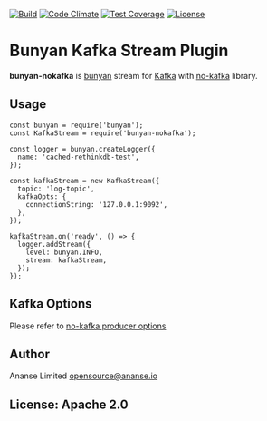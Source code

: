 [![Build](https://travis-ci.org/ananseio/bunyan-nokafka.svg)](https://travis-ci.org/ananse-io/bunyan-nokafka)
[![Code Climate](https://codeclimate.com/github/ananseio/bunyan-nokafka/badges/gpa.svg)](https://codeclimate.com/github/ananse-io/bunyan-nokafka)
[![Test Coverage](https://codeclimate.com/github/ananseio/bunyan-nokafka/badges/coverage.svg)](https://codeclimate.com/github/ananse-io/bunyan-nokafka/coverage)
[![License](http://img.shields.io/:license-apache-blue.svg)](http://www.apache.org/licenses/LICENSE-2.0.html)

# Bunyan Kafka Stream Plugin
**bunyan-nokafka** is [bunyan](https://github.com/trentm/node-bunyan) stream for [Kafka](http://kafka.apache.org/) with [no-kafka](https://www.npmjs.com/package/no-kafka) library.

## Usage
```
const bunyan = require('bunyan');
const KafkaStream = require('bunyan-nokafka');

const logger = bunyan.createLogger({
  name: 'cached-rethinkdb-test',
});

const kafkaStream = new KafkaStream({
  topic: 'log-topic',
  kafkaOpts: {
    connectionString: '127.0.0.1:9092',
  },
});

kafkaStream.on('ready', () => {
  logger.addStream({
    level: bunyan.INFO,
    stream: kafkaStream,
  });
});
```

## Kafka Options
Please refer to [no-kafka producer options](https://www.npmjs.com/package/no-kafka#producer-options)

## Author
Ananse Limited <opensource@ananse.io>

## License: Apache 2.0
